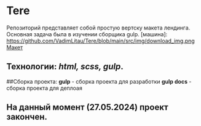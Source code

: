 # Tere
Репозиторий представляет собой простую вертску макета лендинга.
Основная задача была в изучении сборщика gulp.
[машина]: https://github.com/VadimLitau/Tere/blob/main/src/img/download_img.png
[Макет](https://www.figma.com/design/h84UzBElO81Gjg5auEqVxc/Ride-sharing-web-ui---bootstrap-guide-lines-(Community)-(Copy)?node-id=36-54643&t=xqu5jp07nSTg8tVd-0)

## **Технологии**: *html, scss, gulp*.

##Сборка проекта:
**gulp** - сборка проекта для разработки
**gulp docs** - сборка проекта для деплоая

## На данный момент **(27.05.2024)** проект закончен.
